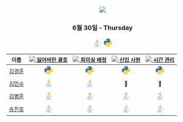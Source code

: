 <div align="center">
  <h3><img src="https://images.velog.io/images/kyle/post/b43968c8-412e-4bad-9e02-805bd14d5445/what-is-an-algorithm.png" height="300"/></h3>

  ### <center>**6월 30일 - Thursday**</center>
  <!--Java-->
  <img src="https://raw.githubusercontent.com/vscode-icons/vscode-icons/master/icons/file_type_jar.svg" height="25"/>
  <!--Python-->
  <img src="https://raw.githubusercontent.com/vscode-icons/vscode-icons/master/icons/file_type_python.svg" height="25"/>

  <!--문제를 풀었으면 위의 아이콘을 복사해서 붙여넣기-->
  <!--링크 삽입할 때 Forked Repo(개인 저장소)가 아닌 Remote Repo(원본 저장소) 주소를 붙여넣을 것-->
  |이름|[<img src="https://d2gd6pc034wcta.cloudfront.net/tier/9.svg" height="12"> 잃어버린 괄호](https://www.acmicpc.net/problem/1541)|[<img src="https://d2gd6pc034wcta.cloudfront.net/tier/10.svg" height="12"> 회의실 배정](https://www.acmicpc.net/problem/1931)|[<img src="https://d2gd6pc034wcta.cloudfront.net/tier/10.svg" height="12"> 신입 사원](https://www.acmicpc.net/problem/1946)|[<img src="https://d2gd6pc034wcta.cloudfront.net/tier/10.svg" height="12"> 시간 관리](https://www.acmicpc.net/problem/1263)|
  |:---:|:---:|:---:|:---:|:---:|
  |[김경훈](https://github.com/khoon-git)|[<img src="https://raw.githubusercontent.com/vscode-icons/vscode-icons/master/icons/file_type_python.svg" height="25"/>](./BOJ1541_KH.py)|[<img src="https://raw.githubusercontent.com/vscode-icons/vscode-icons/master/icons/file_type_python.svg" height="25"/>](./BOJ1931_KH.py)|[<img src="https://raw.githubusercontent.com/vscode-icons/vscode-icons/master/icons/file_type_python.svg" height="25"/>](./BOJ1946_KH.py)|[<img src="https://raw.githubusercontent.com/vscode-icons/vscode-icons/master/icons/file_type_python.svg" height="25"/>](./BOJ1263_KH.py)|
  |[김민수](https://github.com/Minsu9130)|[<img src="https://raw.githubusercontent.com/vscode-icons/vscode-icons/master/icons/file_type_jar.svg" height="25"/>](./BOJ1541_MS.java)|[<img src="https://raw.githubusercontent.com/vscode-icons/vscode-icons/master/icons/file_type_jar.svg" height="25"/>](./BOJ1931_MS.java)|🧠|🧠|
  |[김병훈](https://github.com/hunibottle)|[<img src="https://raw.githubusercontent.com/vscode-icons/vscode-icons/master/icons/file_type_jar.svg" height="25"/>](./BOJ1541_BH.java)|[<img src="https://raw.githubusercontent.com/vscode-icons/vscode-icons/master/icons/file_type_jar.svg" height="25"/>](./BOJ1931_BH.java)|[<img src="https://raw.githubusercontent.com/vscode-icons/vscode-icons/master/icons/file_type_jar.svg" height="25"/>](./BOJ1946_BH.java)|[<img src="https://raw.githubusercontent.com/vscode-icons/vscode-icons/master/icons/file_type_jar.svg" height="25"/>](./BOJ1263_BH.java)|
  |[송진호](https://github.com/sth4881)|[<img src="https://raw.githubusercontent.com/vscode-icons/vscode-icons/master/icons/file_type_jar.svg" height="25"/>](./BOJ1541_JH.md)|[<img src="https://raw.githubusercontent.com/vscode-icons/vscode-icons/master/icons/file_type_jar.svg" height="25"/>](./BOJ1931_JH.md)|[<img src="https://raw.githubusercontent.com/vscode-icons/vscode-icons/master/icons/file_type_jar.svg" height="25"/>](./BOJ1946_JH.md)|[<img src="https://raw.githubusercontent.com/vscode-icons/vscode-icons/master/icons/file_type_jar.svg" height="25"/>](./BOJ1263_JH.md)|
</div>
